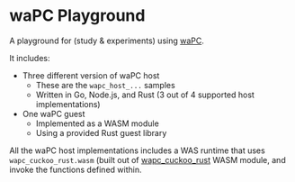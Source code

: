 # waPC Playground

A playground for (study & experiments) using [waPC](https://wapc.io/).

It includes:
- Three different version of waPC host
  - These are the `wapc_host_...` samples
  - Written in Go, Node.js, and Rust
    (3 out of 4 supported host implementations)
- One waPC guest
  - Implemented as a WASM module
  - Using a provided Rust guest library

All the waPC host implementations includes a WAS runtime that uses `wapc_cuckoo_rust.wasm` (built out of [wapc_cuckoo_rust](../wapc_cuckoo_rust/readme.md) WASM module, and invoke the functions defined within.
